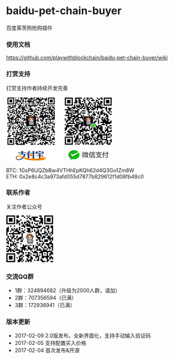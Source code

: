 # baidu-pet-chain-buyer

<p>百度莱茨狗抢购插件</p>

### 使用文档

https://github.com/playwithblockchain/baidu-pet-chain-buyer/wiki

### 打赏支持

<p>打赏支持作者持续开发完善</p>
<p><img src="images/ds.png" /></p>
<p>
  BTC: 1GsP6UQZbBw4VTHhEpKQh62d4Q3Go1Zm8W<br/>
  ETH: 0x2e8c4c3a973afd055d7877b829612f1d08fb48c0
</p>

### 联系作者

<p>关注作者公众号</p>
<p><img src="images/wechat-qrcode.jpg" width="128" height="128" /></p>

        
### 交流QQ群

* 1群：324894682（升级为2000人群，请加）
* 2群：707356594（已满）
* 3群：172936941（已满）

### 版本更新

* 2017-02-09 2.0版发布，全新界面化，支持手动输入验证码
* 2017-02-05 支持配置买入价格
* 2017-02-04 首次发布&开源
